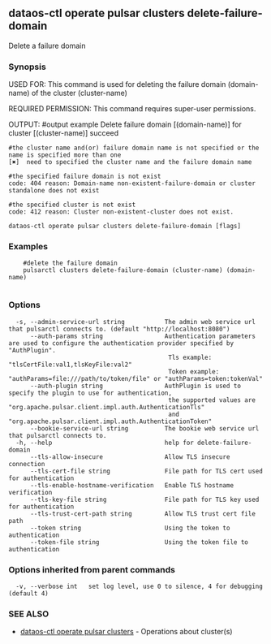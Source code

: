 ## dataos-ctl operate pulsar clusters delete-failure-domain

Delete a failure domain

### Synopsis

USED FOR:
    This command is used for deleting the failure domain (domain-name) of the cluster (cluster-name)

REQUIRED PERMISSION:
    This command requires super-user permissions.

OUTPUT:
    #output example
    Delete failure domain [(domain-name)] for cluster [(cluster-name)] succeed

    #the cluster name and(or) failure domain name is not specified or the name is specified more than one
    [✖]  need to specified the cluster name and the failure domain name

    #the specified failure domain is not exist
    code: 404 reason: Domain-name non-existent-failure-domain or cluster standalone does not exist

    #the specified cluster is not exist
    code: 412 reason: Cluster non-existent-cluster does not exist.



```
dataos-ctl operate pulsar clusters delete-failure-domain [flags]
```

### Examples

```
    #delete the failure domain
    pulsarctl clusters delete-failure-domain (cluster-name) (domain-name)


```

### Options

```
  -s, --admin-service-url string           The admin web service url that pulsarctl connects to. (default "http://localhost:8080")
      --auth-params string                 Authentication parameters are used to configure the authentication provider specified by "AuthPlugin".
                                            Tls example: "tlsCertFile:val1,tlsKeyFile:val2"
                                            Token example: "authParams=file:///path/to/token/file" or "authParams=token:tokenVal"
      --auth-plugin string                 AuthPlugin is used to specify the plugin to use for authentication,
                                            the supported values are "org.apache.pulsar.client.impl.auth.AuthenticationTls"
                                            and "org.apache.pulsar.client.impl.auth.AuthenticationToken"
      --bookie-service-url string          The bookie web service url that pulsarctl connects to.
  -h, --help                               help for delete-failure-domain
      --tls-allow-insecure                 Allow TLS insecure connection
      --tls-cert-file string               File path for TLS cert used for authentication
      --tls-enable-hostname-verification   Enable TLS hostname verification
      --tls-key-file string                File path for TLS key used for authentication
      --tls-trust-cert-path string         Allow TLS trust cert file path
      --token string                       Using the token to authentication
      --token-file string                  Using the token file to authentication
```

### Options inherited from parent commands

```
  -v, --verbose int   set log level, use 0 to silence, 4 for debugging (default 4)
```

### SEE ALSO

* [dataos-ctl operate pulsar clusters](dataos-ctl_operate_pulsar_clusters.md)	 - Operations about cluster(s)

